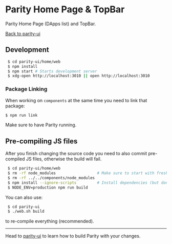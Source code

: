 # Parity Home Page & TopBar

Parity Home Page (DApps list) and TopBar.

[Back to parity-ui](../README.md)

## Development

```bash
 $ cd parity-ui/home/web
 $ npm install
 $ npm start # Starts development server
 $ xdg-open http://localhost:3010 || open http://localhost:3010
```

### Package Linking

When working on `components` at the same time you need to link that package:

```bash
$ npm run link
```

Make sure to have Parity running.

## Pre-compiling JS files

After you finish changing the source code you need to also commit pre-compiled JS files, otherwise the build will fail.

```bash
 $ cd parity-ui/home/web
 $ rm -rf node_modules                  # Make sure to start with fresh dependencies
 $ rm -rf ../../components/node_modules
 $ npm install --ignore-scripts         # Install dependencies (but don't link components)
 $ NODE_ENV=production npm run build
```

You can also use:

```bash
 $ cd parity-ui
 $ ./web.sh build
```

to re-compile everything (recommended).

---

Head to [parity-ui](../README.md) to learn how to build Parity with your changes.
